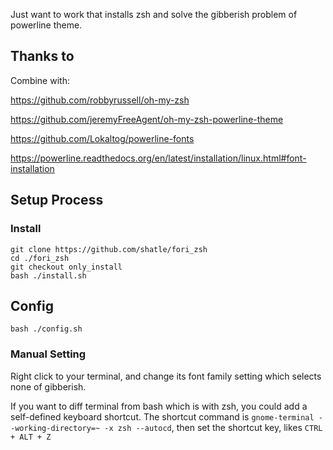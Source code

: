 Just want to work that installs zsh and solve the gibberish problem of powerline theme.

## Thanks to 

Combine with:

https://github.com/robbyrussell/oh-my-zsh 

https://github.com/jeremyFreeAgent/oh-my-zsh-powerline-theme

https://github.com/Lokaltog/powerline-fonts

https://powerline.readthedocs.org/en/latest/installation/linux.html#font-installation 

## Setup Process

### Install

```
git clone https://github.com/shatle/fori_zsh 
cd ./fori_zsh
git checkout only_install
bash ./install.sh 
```

## Config

```
bash ./config.sh
```

### Manual Setting 

Right click to your terminal, and change its font family setting which selects none of gibberish.

If you want to diff terminal from bash which is with zsh, you could add a self-defined keyboard shortcut. The shortcut command is `gnome-terminal --working-directory=~ -x zsh --autocd`, then set the shortcut key, likes `CTRL + ALT + Z`

